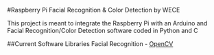 #Raspberry Pi Facial Recognition & Color Detection by WECE

This project is meant to integrate the Raspberry Pi with an Arduino and Facial Recognition/Color Detection software coded in Python and C

##Current Software Libraries
Facial Recognition - [OpenCV]

[OpenCV]: https://opencv.org/


